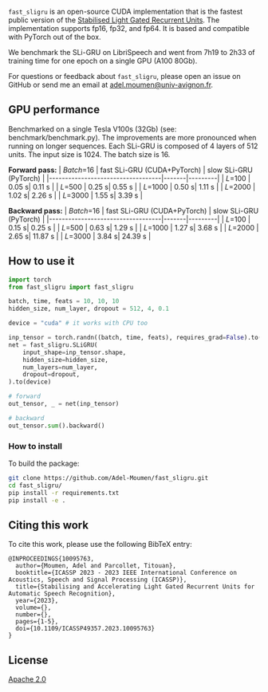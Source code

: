 `fast_sligru` is an open-source CUDA implementation that is the fastest public version of the [Stabilised Light Gated Recurrent Units](https://arxiv.org/abs/2302.10144). The implementation supports fp16, fp32, and fp64. It is based and compatible with PyTorch out of the box.

We benchmark the SLi-GRU on LibriSpeech and went from 7h19 to 2h33 of training time for one epoch on a single GPU (A100 80Gb).

For questions or feedback about `fast_sligru`, please open an issue on GitHub or send me an email at [adel.moumen@univ-avignon.fr](mailto:adel.moumen@univ-avignon.fr).

## GPU performance
Benchmarked on a single Tesla V100s (32Gb) (see: benchmark/benchmark.py). The improvements are more pronounced when 
running on longer sequences. Each SLi-GRU is composed of 4 layers of 512 units. The input size is 1024. The batch size is 16.

**Forward pass:**
| *Batch*=16                 | fast SLi-GRU (CUDA+PyTorch) | slow SLi-GRU (PyTorch) |
|-----------------------------------|-------|---------|
| *L*=100                           | 0.05 s| 0.11 s   |
| *L*=500                           | 0.25 s| 0.55 s   |
| *L*=1000                          | 0.50 s| 1.11 s   |
| *L*=2000                          | 1.02 s| 2.26 s   |
| *L*=3000                          | 1.55 s| 3.39 s   |


**Backward pass:**
| *Batch*=16                 | fast SLi-GRU (CUDA+PyTorch) | slow SLi-GRU (PyTorch) |
|-----------------------------------|-------|---------|
| *L*=100                           | 0.15 s| 0.25 s   |
| *L*=500                           | 0.63 s| 1.29 s   |
| *L*=1000                          | 1.27 s| 3.68 s   |
| *L*=2000                          | 2.65 s| 11.87 s   |
| *L*=3000                          | 3.84 s| 24.39 s   |

## How to use it 
```python
import torch
from fast_sligru import fast_sligru

batch, time, feats = 10, 10, 10
hidden_size, num_layer, dropout = 512, 4, 0.1

device = "cuda" # it works with CPU too

inp_tensor = torch.randn((batch, time, feats), requires_grad=False).to(device)
net = fast_sligru.SLiGRU( 
    input_shape=inp_tensor.shape,
    hidden_size=hidden_size,
    num_layers=num_layer,
    dropout=dropout,
).to(device)

# forward
out_tensor, _ = net(inp_tensor)

# backward
out_tensor.sum().backward()
```

### How to install 
To build the package:
```bash
git clone https://github.com/Adel-Moumen/fast_sligru.git
cd fast_sligru/
pip install -r requirements.txt
pip install -e .
```

## Citing this work
To cite this work, please use the following BibTeX entry:
```
@INPROCEEDINGS{10095763,
  author={Moumen, Adel and Parcollet, Titouan},
  booktitle={ICASSP 2023 - 2023 IEEE International Conference on Acoustics, Speech and Signal Processing (ICASSP)}, 
  title={Stabilising and Accelerating Light Gated Recurrent Units for Automatic Speech Recognition}, 
  year={2023},
  volume={},
  number={},
  pages={1-5},
  doi={10.1109/ICASSP49357.2023.10095763}
}
```

## License
[Apache 2.0](LICENSE)

